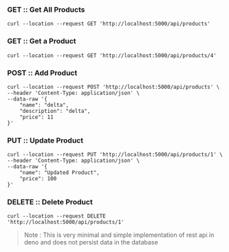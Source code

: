 ### GET :: Get All Products

```
curl --location --request GET 'http://localhost:5000/api/products'
```

### GET :: Get a  Product

```
curl --location --request GET 'http://localhost:5000/api/products/4'
```

### POST :: Add Product

```
curl --location --request POST 'http://localhost:5000/api/products' \
--header 'Content-Type: application/json' \
--data-raw '{
	"name": "delta",
	"description": "delta",
	"price": 11
}'
```

### PUT :: Update Product

```
curl --location --request PUT 'http://localhost:5000/api/products/1' \
--header 'Content-Type: application/json' \
--data-raw '{
	"name": "Updated Product",
	"price": 100
}'
```

### DELETE :: Delete Product 

```
curl --location --request DELETE 'http://localhost:5000/api/products/1'
```



> Note : This is very minimal and simple implementation of rest api in deno and does not persist data in the database 
